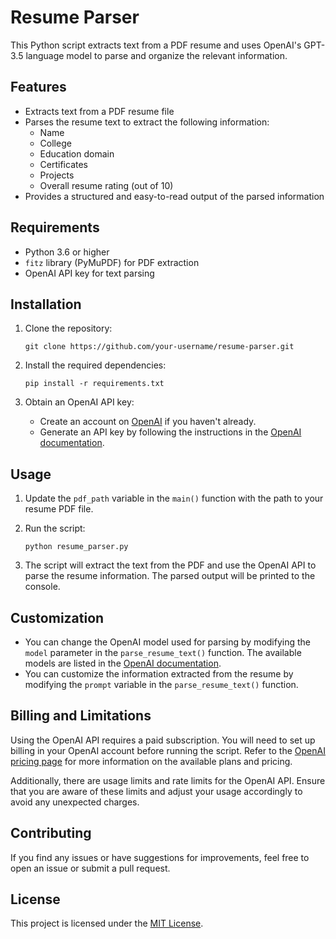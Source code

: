 # Resume Parser

This Python script extracts text from a PDF resume and uses OpenAI's GPT-3.5 language model to parse and organize the relevant information.

## Features

- Extracts text from a PDF resume file
- Parses the resume text to extract the following information:
  - Name
  - College
  - Education domain
  - Certificates
  - Projects
  - Overall resume rating (out of 10)
- Provides a structured and easy-to-read output of the parsed information

## Requirements

- Python 3.6 or higher
- `fitz` library (PyMuPDF) for PDF extraction
- OpenAI API key for text parsing

## Installation

1. Clone the repository:

   ```
   git clone https://github.com/your-username/resume-parser.git
   ```

2. Install the required dependencies:

   ```
   pip install -r requirements.txt
   ```

3. Obtain an OpenAI API key:
   - Create an account on [OpenAI](https://openai.com/) if you haven't already.
   - Generate an API key by following the instructions in the [OpenAI documentation](https://platform.openai.com/docs/api-reference/authentication).

## Usage

1. Update the `pdf_path` variable in the `main()` function with the path to your resume PDF file.

2. Run the script:

   ```
   python resume_parser.py
   ```

3. The script will extract the text from the PDF and use the OpenAI API to parse the resume information. The parsed output will be printed to the console.

## Customization

- You can change the OpenAI model used for parsing by modifying the `model` parameter in the `parse_resume_text()` function. The available models are listed in the [OpenAI documentation](https://platform.openai.com/docs/models).
- You can customize the information extracted from the resume by modifying the `prompt` variable in the `parse_resume_text()` function.

## Billing and Limitations

Using the OpenAI API requires a paid subscription. You will need to set up billing in your OpenAI account before running the script. Refer to the [OpenAI pricing page](https://openai.com/pricing/) for more information on the available plans and pricing.

Additionally, there are usage limits and rate limits for the OpenAI API. Ensure that you are aware of these limits and adjust your usage accordingly to avoid any unexpected charges.

## Contributing

If you find any issues or have suggestions for improvements, feel free to open an issue or submit a pull request.

## License

This project is licensed under the [MIT License](LICENSE).
